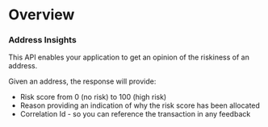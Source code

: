 # Overview

### Address Insights

This API enables your application to get an opinion of the riskiness of an address.

Given an address, the response will provide:

* Risk score from 0 (no risk) to 100 (high risk)
* Reason providing an indication of why the risk score has been allocated
* Correlation Id - so you can reference the transaction in any feedback
